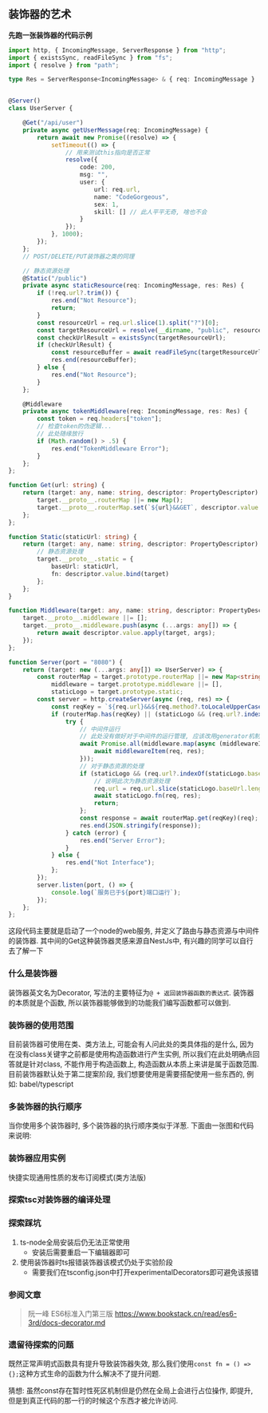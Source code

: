 ## 装饰器的艺术

**先跑一张装饰器的代码示例**
```ts
import http, { IncomingMessage, ServerResponse } from "http";
import { existsSync, readFileSync } from "fs";
import { resolve } from "path";

type Res = ServerResponse<IncomingMessage> & { req: IncomingMessage }


@Server()
class UserServer {

    @Get("/api/user")
    private async getUserMessage(req: IncomingMessage) {
        return await new Promise((resolve) => {
            setTimeout(() => {
                // 用来测试this指向是否正常
                resolve({
                    code: 200,
                    msg: "",
                    user: {
                        url: req.url,
                        name: "CodeGorgeous",
                        sex: 1,
                        skill: [] // 此人平平无奇, 啥也不会
                    }
                });
            }, 1000);
        });
    };
    // POST/DELETE/PUT装饰器之类的同理

    // 静态资源处理
    @Static("/public")
    private async staticResource(req: IncomingMessage, res: Res) {
        if (!req.url?.trim()) {
            res.end("Not Resource");
            return;
        }
        const resourceUrl = req.url.slice(1).split("?")[0];
        const targetResourceUrl = resolve(__dirname, "public", resourceUrl);
        const checkUrlResult = existsSync(targetResourceUrl);
        if (checkUrlResult) {
            const resourceBuffer = await readFileSync(targetResourceUrl);
            res.end(resourceBuffer);
        } else {
            res.end("Not Resource");
        }
    };

    @Middleware
    private async tokenMiddleware(req: IncomingMessage, res: Res) {
        const token = req.headers["token"];
        // 检查token的伪逻辑...
        // 此处随缘放行
        if (Math.random() > .5) {
            res.end("TokenMiddleware Error");
        }
    };
};

function Get(url: string) {
    return (target: any, name: string, descriptor: PropertyDescriptor) => {
        target.__proto__.routerMap ||= new Map();
        target.__proto__.routerMap.set(`${url}&&GET`, descriptor.value.bind(target));
    };
};

function Static(staticUrl: string) {
    return (target: any, name: string, descriptor: PropertyDescriptor) => {
        // 静态资源处理
        target.__proto__.static = {
            baseUrl: staticUrl,
            fn: descriptor.value.bind(target)
        };
    };
}

function Middleware(target: any, name: string, descriptor: PropertyDescriptor) {
    target.__proto__.middleware ||= [];
    target.__proto__.middleware.push(async (...args: any[]) => {
        return await descriptor.value.apply(target, args);
    });
};

function Server(port = "8080") {
    return (target: new (...args: any[]) => UserServer) => {
        const routerMap = target.prototype.routerMap ||= new Map<string, (...args: any) => any>(),
            middleware = target.prototype.middleware ||= [],
            staticLogo = target.prototype.static;
        const server = http.createServer(async (req, res) => {
            const reqKey = `${req.url}&&${req.method?.toLocaleUpperCase()}`;
            if (routerMap.has(reqKey) || (staticLogo && (req.url?.indexOf(staticLogo.baseUrl) === 0))) {
                try {
                    // 中间件运行
                    // 此处没有做好对于中间件的运行管理, 应该改用generator机制将next函数执行权交给中间件自行处理
                    await Promise.all(middleware.map(async (middlewareItem: Function) => {
                        await middlewareItem(req, res);
                    }));
                    // 对于静态资源的处理
                    if (staticLogo && (req.url?.indexOf(staticLogo.baseUrl) === 0)) {
                        // 说明此次为静态资源处理
                        req.url = req.url.slice(staticLogo.baseUrl.length);
                        await staticLogo.fn(req, res);
                        return;
                    };
                    const response = await routerMap.get(reqKey)(req);
                    res.end(JSON.stringify(response));
                } catch (error) {
                    res.end("Server Error");
                }
            } else {
                res.end("Not Interface");
            };
        });
        server.listen(port, () => {
            console.log(`服务已于${port}端口运行`);
        });
    };
};

```

这段代码主要就是启动了一个node的web服务, 并定义了路由与静态资源与中间件的装饰器. 其中间的Get这种装饰器灵感来源自NestJs中, 有兴趣的同学可以自行去了解一下

### 什么是装饰器
装饰器英文名为Decorator, 写法的主要特征为```@ + 返回装饰器函数的表达式```. 装饰器的本质就是个函数, 所以装饰器能够做到的功能我们编写函数都可以做到.

### 装饰器的使用范围
目前装饰器可使用在类、类方法上, 可能会有人问此处的类具体指的是什么, 因为在没有class关键字之前都是使用构造函数进行产生实例, 所以我们在此处明确点回答就是针对class, 不能作用于构造函数上, 构造函数从本质上来讲是属于函数范围.
目前装饰器默认处于第二提案阶段, 我们想要使用是需要搭配使用一些东西的, 例如: babel/typescript

### 多装饰器的执行顺序
当你使用多个装饰器时, 多个装饰器的执行顺序类似于洋葱. 下面由一张图和代码来说明:

### 装饰器应用实例
快捷实现通用性质的发布订阅模式(类方法版)

### 探索tsc对装饰器的编译处理

### 探索踩坑

1. ts-node全局安装后仍无法正常使用
    - 安装后需要重启一下编辑器即可
2. 使用装饰器时ts报错装饰器该模式仍处于实验阶段
    - 需要我们在tsconfig.json中打开experimentalDecorators即可避免该报错

### 参阅文章

> 阮一峰 ES6标准入门第三版 https://www.bookstack.cn/read/es6-3rd/docs-decorator.md

### 遗留待探索的问题
既然正常声明式函数具有提升导致装饰器失效, 那么我们使用``const fn = () => {};``这种方式生命的函数为什么解决不了提升问题.

猜想: 虽然const存在暂时性死区机制但是仍然在全局上会进行占位操作, 即提升, 但是到真正代码的那一行的时候这个东西才被允许访问.